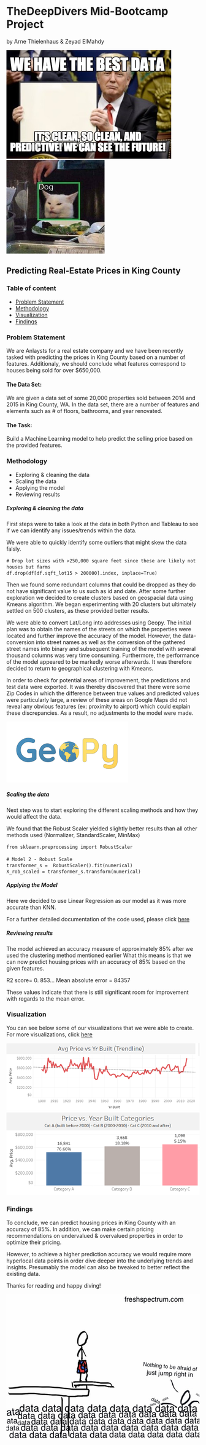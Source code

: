 # TheDeepDivers Mid-Bootcamp Project 
by Arne Thielenhaus & Zeyad ElMahdy

![TheDeepDiversProject](https://github.com/zeyadelmahdy/TheDeepDiversProject/blob/main/4760796.jpg)
![TheDeepDiversProject](https://github.com/zeyadelmahdy/TheDeepDiversProject/blob/main/communityIcon_anc30b6ykk461.jpg)

## Predicting Real-Estate Prices in King County

### Table of content

- [Problem Statement](#problem-statement)
- [Methodology](#methodology)
- [Visualization](#visualization)
- [Findings](#findings)

### Problem Statement

We are Anlaysts for a real estate company and we have been recently tasked with predicting the prices in King County based on a number of features. Additionaly, we should conclude what features correspond to houses being sold for over $650,000. 

#### The Data Set: 

We are given a data set of some 20,000 properties sold between 2014 and 2015 in King County, WA. In the data set, there are a number of features and elements such as # of floors, bathrooms, and year renovated. 

#### The Task: 

Build a Machine Learning model to help predict the selling price based on the provided features. 


### Methodology 

- Exploring & cleaning the data
- Scaling the data
- Applying the model
- Reviewing results

##### Exploring & cleaning the data
First steps were to take a look at the data in both Python and Tableau to see if we can identify any issues/trends within the data. 

We were able to quickly identify some outliers that might skew the data falsly. 
```
# Drop lot sizes with >250,000 square feet since these are likely not houses but farms 
df.drop(df[df.sqft_lot15 > 200000].index, inplace=True)
```
Then we found some redundant columns that could be dropped as they do not have significant value to us such as id and date. 
After some further exploration we decided to create clusters based on geospacial data using Kmeans algorithm. We began experimenting with 20 clusters but ultimately settled on 500 clusters, as these provided better results.

We were able to convert Lat/Long into addresses using Geopy. The initial plan was to obtain the names of the streets on which the properties were located and further improve the accuracy of the model. However, the data-conversion into street names as well as the conversion of the gathered street names into binary and subsequent training of the model with several thousand columns was very time consuming. Furthermore, the performance of the model appeared to be markedly worse afterwards. It was therefore decided to return to geographical clustering with Kmeans.

In order to check for potential areas of improvement, the predictions and test data were exported. It was thereby discovered that there were some Zip Codes in which the difference between true values and predicted values were particularly large, a review of these areas on Google Maps did not reveal any obvious features (ex: proximity to airport) which could explain these discrepancies. As a result, no adjustments to the model were made.

![TheDeepDiversProject](https://github.com/zeyadelmahdy/TheDeepDiversProject/blob/main/download.png)

##### Scaling the data

Next step was to start exploring the different scaling methods and how they would affect the data.

We found that the Robust Scaler yielded slightly better results than all other methods used (Normalizer, StandardScaler, MinMax)

```
from sklearn.preprocessing import RobustScaler

# Model 2 - Robust Scale
transformer_s =  RobustScaler().fit(numerical)
X_rob_scaled = transformer_s.transform(numerical)
```


##### Applying the Model

Here we decided to use Linear Regression as our model as it was more accurate than KNN.

For a further detailed documentation of the code used, please click [here](https://github.com/zeyadelmahdy/TheDeepDiversProject/blob/main/Housing_Data_Analysis_V2.ipynb)


##### Reviewing results

The model achieved an accuracy measure of approximately 85% after we used the clustering method mentioned earlier
What this means is that we can now predict housing prices with an accuracy of 85% based on the given features. 

R2 score= 0. 853...
Mean absolute error = 84357

These values indicate that there is still significant room for improvement with regards to the mean error.

### Visualization 

You can see below some of our visualizations that we were able to create. For more visualizations, click [here](https://public.tableau.com/app/profile/zeyad.elmahdy/viz/HousingDataDashboard_16370759374640/Dashboard1?publish=yes)

![TheDeepDivers](https://github.com/zeyadelmahdy/TheDeepDiversProject/blob/main/2021-11-18%2017_59_59-Greenshot.png)
![TheDeepDivers](https://github.com/zeyadelmahdy/TheDeepDiversProject/blob/main/image.png)



### Findings

To conclude, we can predict housing prices in King County with an accuracy of 85%. In addition, we can make certain pricing recommendations on undervalued & overvalued properties in order to optimize their pricing. 

However, to achieve a higher prediction accuracy we would require more hyperlocal data points in order dive deeper into the underlying trends and insights. Presumably the model can also be tweaked to better reflect the existing data.



Thanks for reading and happy diving!

![TheDeepDivers](https://github.com/zeyadelmahdy/TheDeepDiversProject/blob/main/20120305-065858.jpg)

